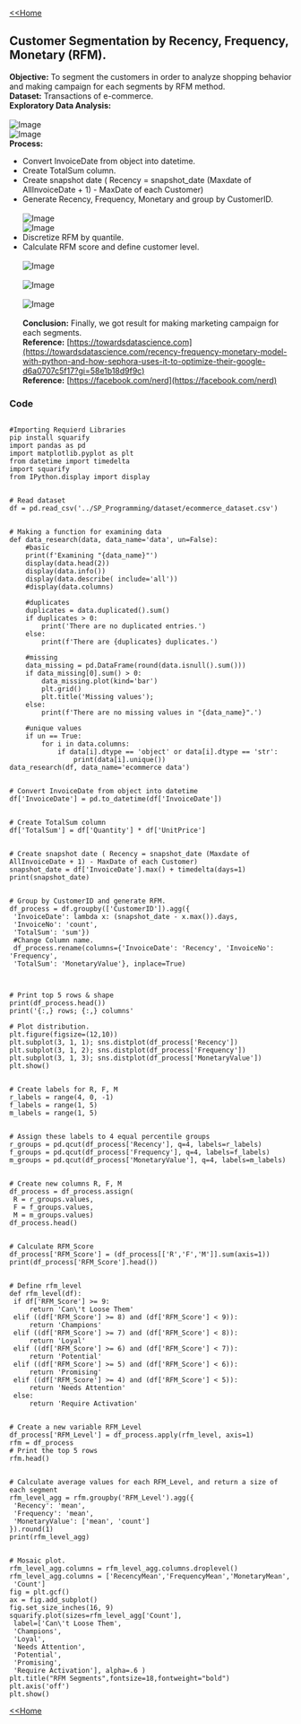 [<<Home](https://pakkawatk.github.io/portfolio)<br />
## Customer Segmentation by Recency, Frequency, Monetary (RFM).
**Objective:** To segment the customers in order to analyze shopping behavior and making campaign for each segments by RFM method.<br />
**Dataset:** Transactions of e-commerce.<br />
**Exploratory Data Analysis:**<br /><br />
![Image](https://github.com/Pakkawatk/portfolio/blob/gh-pages/img/py_RFM1.PNG?raw=true)<br />
![Image](https://github.com/Pakkawatk/portfolio/blob/gh-pages/img/py_RFM2.PNG?raw=true)<br />
**Process:**<br />
  - Convert InvoiceDate from object into datetime.<br />
  - Create TotalSum column.<br />
  - Create snapshot date ( Recency = snapshot_date (Maxdate of AllInvoiceDate + 1) - MaxDate of each Customer)<br />
  - Generate Recency, Frequency, Monetary and group by CustomerID.<br /><br />
![Image](https://github.com/Pakkawatk/portfolio/blob/gh-pages/img/py_RFM2_1.PNG?raw=true)<br />
![Image](https://github.com/Pakkawatk/portfolio/blob/gh-pages/img/py_RFM3.PNG?raw=true)<br />
- Discretize RFM by quantile.<br />
- Calculate RFM score and define customer level.<br /><br />
![Image](https://github.com/Pakkawatk/portfolio/blob/gh-pages/img/py_RFM4.PNG?raw=true)<br /><br />
![Image](https://github.com/Pakkawatk/portfolio/blob/gh-pages/img/py_RFM5.PNG?raw=true)<br /><br />
![Image](https://github.com/Pakkawatk/portfolio/blob/gh-pages/img/py_RFM6.PNG?raw=true)<br /><br />
**Conclusion:** Finally, we got result for making marketing campaign for each segments.<br />
**Reference:** [https://towardsdatascience.com](https://towardsdatascience.com/recency-frequency-monetary-model-with-python-and-how-sephora-uses-it-to-optimize-their-google-d6a0707c5f17?gi=58e1b18d9f9c)<br />
**Reference:** [https://facebook.com/nerd](https://facebook.com/nerd)<br />

### Code

```

#Importing Requierd Libraries
pip install squarify
import pandas as pd
import matplotlib.pyplot as plt
from datetime import timedelta
import squarify
from IPython.display import display

```

```

# Read dataset
df = pd.read_csv('../SP_Programming/dataset/ecommerce_dataset.csv')

```

```

# Making a function for examining data
def data_research(data, data_name='data', un=False):
    #basic
    print(f'Examining "{data_name}"')
    display(data.head(2))
    display(data.info())
    display(data.describe( include='all'))
    #display(data.columns)
    
    #duplicates
    duplicates = data.duplicated().sum()
    if duplicates > 0:
        print('There are no duplicated entries.')
    else:
        print(f'There are {duplicates} duplicates.')
        
    #missing
    data_missing = pd.DataFrame(round(data.isnull().sum()))
    if data_missing[0].sum() > 0:
        data_missing.plot(kind='bar')
        plt.grid()
        plt.title('Missing values');
    else:
        print(f'There are no missing values in "{data_name}".')
    
    #unique values
    if un == True:
        for i in data.columns:
            if data[i].dtype == 'object' or data[i].dtype == 'str':
                print(data[i].unique())
data_research(df, data_name='ecommerce data')

```

```

# Convert InvoiceDate from object into datetime 
df['InvoiceDate'] = pd.to_datetime(df['InvoiceDate'])

```

```

# Create TotalSum column 
df['TotalSum'] = df['Quantity'] * df['UnitPrice'] 

```

```

# Create snapshot date ( Recency = snapshot_date (Maxdate of AllInvoiceDate + 1) - MaxDate of each Customer) 
snapshot_date = df['InvoiceDate'].max() + timedelta(days=1) 
print(snapshot_date)

```

```

# Group by CustomerID and generate RFM.
df_process = df.groupby(['CustomerID']).agg({ 
 'InvoiceDate': lambda x: (snapshot_date - x.max()).days, 
 'InvoiceNo': 'count', 
 'TotalSum': 'sum'})
 #Change Column name.
 df_process.rename(columns={'InvoiceDate': 'Recency', 'InvoiceNo': 'Frequency', 
 'TotalSum': 'MonetaryValue'}, inplace=True)
 
 ```
 
 ```
 
 # Print top 5 rows & shape 
print(df_process.head()) 
print('{:,} rows; {:,} columns' 

```

```
# Plot distribution.
plt.figure(figsize=(12,10)) 
plt.subplot(3, 1, 1); sns.distplot(df_process['Recency']) 
plt.subplot(3, 1, 2); sns.distplot(df_process['Frequency']) 
plt.subplot(3, 1, 3); sns.distplot(df_process['MonetaryValue']) 
plt.show()

```

```

# Create labels for R, F, M 
r_labels = range(4, 0, -1) 
f_labels = range(1, 5) 
m_labels = range(1, 5)

```

```

# Assign these labels to 4 equal percentile groups
r_groups = pd.qcut(df_process['Recency'], q=4, labels=r_labels) 
f_groups = pd.qcut(df_process['Frequency'], q=4, labels=f_labels) 
m_groups = pd.qcut(df_process['MonetaryValue'], q=4, labels=m_labels)

```

```

# Create new columns R, F, M 
df_process = df_process.assign(
 R = r_groups.values,
 F = f_groups.values,
 M = m_groups.values) 
df_process.head()

```

```

# Calculate RFM_Score 
df_process['RFM_Score'] = (df_process[['R','F','M']].sum(axis=1))
print(df_process['RFM_Score'].head())

```

```

# Define rfm_level
def rfm_level(df): 
 if df['RFM_Score'] >= 9: 
     return 'Can\'t Loose Them' 
 elif ((df['RFM_Score'] >= 8) and (df['RFM_Score'] < 9)): 
     return 'Champions' 
 elif ((df['RFM_Score'] >= 7) and (df['RFM_Score'] < 8)): 
     return 'Loyal' 
 elif ((df['RFM_Score'] >= 6) and (df['RFM_Score'] < 7)): 
     return 'Potential' 
 elif ((df['RFM_Score'] >= 5) and (df['RFM_Score'] < 6)): 
     return 'Promising' 
 elif ((df['RFM_Score'] >= 4) and (df['RFM_Score'] < 5)): 
     return 'Needs Attention' 
 else: 
     return 'Require Activation'

```

```

# Create a new variable RFM_Level 
df_process['RFM_Level'] = df_process.apply(rfm_level, axis=1)
rfm = df_process
# Print the top 5 rows
rfm.head()

```

```

# Calculate average values for each RFM_Level, and return a size of each segment
rfm_level_agg = rfm.groupby('RFM_Level').agg({ 
 'Recency': 'mean', 
 'Frequency': 'mean', 
 'MonetaryValue': ['mean', 'count'] 
}).round(1)
print(rfm_level_agg)

```

```

# Mosaic plot.
rfm_level_agg.columns = rfm_level_agg.columns.droplevel() 
rfm_level_agg.columns = ['RecencyMean','FrequencyMean','MonetaryMean',
 'Count']
fig = plt.gcf() 
ax = fig.add_subplot() 
fig.set_size_inches(16, 9) 
squarify.plot(sizes=rfm_level_agg['Count'],
 label=['Can\'t Loose Them', 
 'Champions', 
 'Loyal', 
 'Needs Attention', 
 'Potential',
 'Promising',
 'Require Activation'], alpha=.6 ) 
plt.title("RFM Segments",fontsize=18,fontweight="bold") 
plt.axis('off') 
plt.show()

```
[<<Home](https://pakkawatk.github.io/portfolio)<br />
